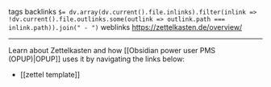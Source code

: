 tags 
backlinks `$= dv.array(dv.current().file.inlinks).filter(inlink => !dv.current().file.outlinks.some(outlink => outlink.path === inlink.path)).join(" - ")`
weblinks https://zettelkasten.de/overview/
___
Learn about Zettelkasten and how [[Obsidian power user PMS (OPUP)|OPUP]] uses it by navigating the links below:

- [[zettel template]]